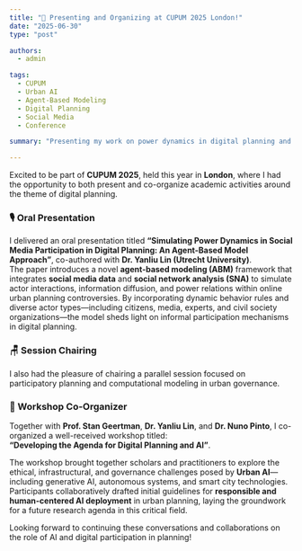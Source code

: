 ```yaml
---
title: "🎤 Presenting and Organizing at CUPUM 2025 London!"
date: "2025-06-30"
type: "post"

authors:
  - admin

tags:
  - CUPUM
  - Urban AI
  - Agent-Based Modeling
  - Digital Planning
  - Social Media
  - Conference

summary: "Presenting my work on power dynamics in digital planning and co-organizing a workshop on Urban AI at CUPUM 2025 in London."

---
```


Excited to be part of **CUPUM 2025**, held this year in **London**, where I had the opportunity to both present and co-organize academic activities around the theme of digital planning.

### 🎙 Oral Presentation  
I delivered an oral presentation titled **“Simulating Power Dynamics in Social Media Participation in Digital Planning: An Agent-Based Model Approach”**, co-authored with **Dr. Yanliu Lin (Utrecht University)**.  
The paper introduces a novel **agent-based modeling (ABM)** framework that integrates **social media data** and **social network analysis (SNA)** to simulate actor interactions, information diffusion, and power relations within online urban planning controversies. By incorporating dynamic behavior rules and diverse actor types—including citizens, media, experts, and civil society organizations—the model sheds light on informal participation mechanisms in digital planning.

### 🪑 Session Chairing  
I also had the pleasure of chairing a parallel session focused on participatory planning and computational modeling in urban governance.

### 🧠 Workshop Co-Organizer  
Together with **Prof. Stan Geertman**, **Dr. Yanliu Lin**, and **Dr. Nuno Pinto**, I co-organized a well-received workshop titled:  
**“Developing the Agenda for Digital Planning and AI”**.

The workshop brought together scholars and practitioners to explore the ethical, infrastructural, and governance challenges posed by **Urban AI**—including generative AI, autonomous systems, and smart city technologies. Participants collaboratively drafted initial guidelines for **responsible and human-centered AI deployment** in urban planning, laying the groundwork for a future research agenda in this critical field.

Looking forward to continuing these conversations and collaborations on the role of AI and digital participation in planning!
